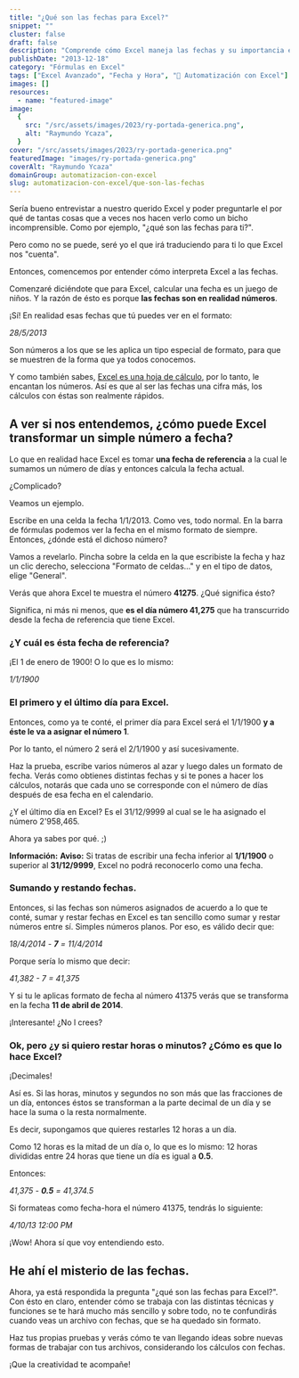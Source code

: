 ```yaml
---
title: "¿Qué son las fechas para Excel?"
snippet: ""
cluster: false
draft: false
description: "Comprende cómo Excel maneja las fechas y su importancia en las hojas de cálculo. Explora este tema fundamental de Excel."
publishDate: "2013-12-18"
category: "Fórmulas en Excel"
tags: ["Excel Avanzado", "Fecha y Hora", "🤖 Automatización con Excel"]
images: []
resources:
  - name: "featured-image"
image:
  {
    src: "/src/assets/images/2023/ry-portada-generica.png",
    alt: "Raymundo Ycaza",
  }
cover: "/src/assets/images/2023/ry-portada-generica.png"
featuredImage: "images/ry-portada-generica.png"
coverAlt: "Raymundo Ycaza"
domainGroup: automatizacion-con-excel
slug: automatizacion-con-excel/que-son-las-fechas
---
```


Sería bueno entrevistar a nuestro querido Excel y poder preguntarle el por qué de tantas cosas que a veces nos hacen verlo como un bicho incomprensible. Como por ejemplo, "¿qué son las fechas para ti?".

Pero como no se puede, seré yo el que irá traduciendo para ti lo que Excel nos "cuenta".

Entonces, comencemos por entender cómo interpreta Excel a las fechas.

Comenzaré diciéndote que para Excel, calcular una fecha es un juego de niños. Y la razón de ésto es porque **las fechas son en realidad números**.

¡Sí! En realidad esas fechas que tú puedes ver en el formato:

_28/5/2013_

Son números a los que se les aplica un tipo especial de formato, para que se muestren de la forma que ya todos conocemos.

Y como también sabes, [Excel es una hoja de cálculo](http://raymundoycaza.com/que-es-excel/ "¿Qué es Excel?"), por lo tanto, le encantan los números. Así es que al ser las fechas una cifra más, los cálculos con éstas son realmente rápidos.

## A ver si nos entendemos, ¿cómo puede Excel transformar un simple número a fecha?

Lo que en realidad hace Excel es tomar **una fecha de referencia** a la cual le sumamos un número de días y entonces calcula la fecha actual.

¿Complicado?

Veamos un ejemplo.

Escribe en una celda la fecha 1/1/2013. Como ves, todo normal. En la barra de fórmulas podemos ver la fecha en el mismo formato de siempre. Entonces, ¿dónde está el dichoso número?

Vamos a revelarlo. Pincha sobre la celda en la que escribiste la fecha y haz un clic derecho, selecciona "Formato de celdas..." y en el tipo de datos, elige "General".

Verás que ahora Excel te muestra el número **41275**. ¿Qué significa ésto?

Significa, ni más ni menos, que **es el día número 41,275** que ha transcurrido desde la fecha de referencia que tiene Excel.

### ¿Y cuál es ésta fecha de referencia?

¡El 1 de enero de 1900! O lo que es lo mismo:

_1/1/1900_

### El primero y el último día para Excel.

Entonces, como ya te conté, el primer día para Excel será el 1/1/1900 **y a éste le va a asignar el número 1**.

Por lo tanto, el número 2 será el 2/1/1900 y así sucesivamente.

Haz la prueba, escribe varios números al azar y luego dales un formato de fecha. Verás como obtienes distintas fechas y si te pones a hacer los cálculos, notarás que cada uno se corresponde con el número de días después de esa fecha en el calendario.

¿Y el último día en Excel? Es el 31/12/9999 al cual se le ha asignado el número 2'958,465.

Ahora ya sabes por qué. ;)

**Información:** **Aviso:** Si tratas de escribir una fecha inferior al **1/1/1900** o superior al **31/12/9999**, Excel no podrá reconocerlo como una fecha.

### Sumando y restando fechas.

Entonces, si las fechas son números asignados de acuerdo a lo que te conté, sumar y restar fechas en Excel es tan sencillo como sumar y restar números entre sí. Simples números planos. Por eso, es válido decir que:

_18/4/2014 - **7** = 11/4/2014_

Porque sería lo mismo que decir:

_41,382 - 7 = 41,375_

Y si tu le aplicas formato de fecha al número 41375 verás que se transforma en la fecha **11 de abril de 2014**.

¡Interesante! ¿No l crees?

### Ok, pero ¿y si quiero restar horas o minutos? ¿Cómo es que lo hace Excel?

¡Decimales!

Así es. Si las horas, minutos y segundos no son más que las fracciones de un día, entonces éstos se transforman a la parte decimal de un día y se hace la suma o la resta normalmente.

Es decir, supongamos que quieres restarles 12 horas a un día.

Como 12 horas es la mitad de un día o, lo que es lo mismo: 12 horas divididas entre 24 horas que tiene un día es igual a **0.5**.

Entonces:

_41,375 - **0.5** = 41,374.5_

Si formateas como fecha-hora el número 41375, tendrás lo siguiente:

_4/10/13 12:00 PM_

¡Wow! Ahora sí que voy entendiendo esto.

## He ahí el misterio de las fechas.

Ahora, ya está respondida la pregunta "¿qué son las fechas para Excel?". Con ésto en claro, entender cómo se trabaja con las distintas técnicas y funciones se te hará mucho más sencillo y sobre todo, no te confundirás cuando veas un archivo con fechas, que se ha quedado sin formato.

Haz tus propias pruebas y verás cómo te van llegando ideas sobre nuevas formas de trabajar con tus archivos, considerando los cálculos con fechas.

¡Que la creatividad te acompañe!
